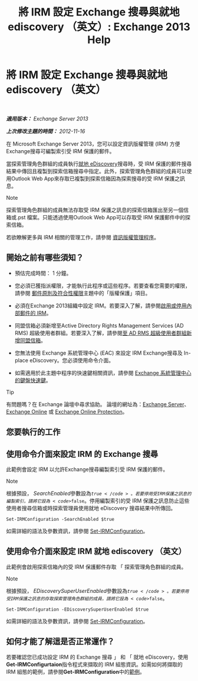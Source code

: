 ﻿---
title: '將 IRM 設定 Exchange 搜尋與就地 ediscovery （英文）: Exchange 2013 Help'
TOCTitle: 將 IRM 設定 Exchange 搜尋與就地 ediscovery （英文）
ms:assetid: d96790e9-93ad-4a56-b90f-2dbfa2f2073c
ms:mtpsurl: https://technet.microsoft.com/zh-tw/library/Gg588319(v=EXCHG.150)
ms:contentKeyID: 50474362
ms.date: 05/21/2018
mtps_version: v=EXCHG.150
ms.translationtype: MT
---

# 將 IRM 設定 Exchange 搜尋與就地 ediscovery （英文）

 

_**適用版本：** Exchange Server 2013_

_**上次修改主題的時間：** 2012-11-16_

在 Microsoft Exchange Server 2013，您可以設定資訊版權管理 (IRM) 方便Exchange搜尋可編製索引受 IRM 保護的郵件。

當探索管理角色群組的成員執行[就地 eDiscovery](in-place-ediscovery-exchange-2013-help.md)搜尋時，受 IRM 保護的郵件搜尋結果中傳回且複製到探索信箱搜尋中指定。此外，探索管理角色群組的成員可以使用Outlook Web App來存取已複製到探索信箱因為探索搜尋的受 IRM 保護之訊息。


> [!NOTE]  
> 探索管理角色群組的成員無法存取受 IRM 保護之訊息的探索信箱匯出至另一個信箱或.pst 檔案。只能透過使用Outlook Web App可以存取受 IRM 保護郵件中的探索信箱。




若欲瞭解更多與 IRM 相關的管理工作，請參閱 [資訊版權管理程序](information-rights-management-procedures-exchange-2013-help.md)。

## 開始之前有哪些須知？

  - 預估完成時間： 1 分鐘。

  - 您必須已獲指派權限，才能執行此程序或這些程序。若要查看您需要的權限，請參閱 [郵件原則及符合性權限](messaging-policy-and-compliance-permissions-exchange-2013-help.md)主題中的「版權保護」項目。

  - 必須在Exchange 2013組織中設定 IRM。若要深入了解，請參閱[啟用或停用內部郵件的 IRM](enable-or-disable-irm-for-internal-messages-exchange-2013-help.md)。

  - 同盟信箱必須新增至Active Directory Rights Management Services (AD RMS) 超級使用者群組。若要深入了解，請參閱[至 AD RMS 超級使用者群組新增同盟信箱](add-the-federation-mailbox-to-the-ad-rms-super-users-group-exchange-2013-help.md)。

  - 您無法使用 Exchange 系統管理中心 (EAC) 來設定 IRM Exchange搜尋及 In-place eDiscovery。您必須使用命令介面。

  - 如需適用於此主題中程序的快速鍵相關資訊，請參閱 [Exchange 系統管理中心的鍵盤快速鍵](keyboard-shortcuts-in-the-exchange-admin-center-exchange-online-protection-help.md)。


> [!TIP]  
> 有問題嗎？在 Exchange 論壇中尋求協助。 論壇的網址為：<a href="https://go.microsoft.com/fwlink/p/?linkid=60612">Exchange Server</a>、 <a href="https://go.microsoft.com/fwlink/p/?linkid=267542">Exchange Online</a> 或 <a href="https://go.microsoft.com/fwlink/p/?linkid=285351">Exchange Online Protection</a>。




## 您要執行的工作

## 使用命令介面來設定 IRM 的 Exchange 搜尋

此範例會設定 IRM 以允許Exchange搜尋編製索引受 IRM 保護的郵件。


> [!NOTE]  
> 根據預設， <em>SearchEnabled</em>參數設為<code>$true</code>。若要停用受 IRM 保護之訊息的編製索引，請將它設為<code>$false</code>。停用編製索引的受 IRM 保護之訊息防止這些使用者搜尋信箱或時探索管理員使用就地 eDiscovery 搜尋結果中所傳回。




    Set-IRMConfiguration -SearchEnabled $true

如需詳細的語法及參數資訊，請參閱 [Set-IRMConfiguration](https://technet.microsoft.com/zh-tw/library/dd979792\(v=exchg.150\))。

## 使用命令介面來設定 IRM 就地 ediscovery （英文）

此範例會啟用探索信箱內的受 IRM 保護郵件存取 「 探索管理角色群組的成員。


> [!NOTE]  
> 根據預設， <em>EDiscoverySuperUserEnabled</em>參數設為<code>$true</code>。若要停用受 IRM 保護之訊息的存取探索管理角色群組的成員，請將它設為<code>$false</code>。




    Set-IRMConfiguration -EDiscoverySuperUserEnabled $true

如需詳細的語法及參數資訊，請參閱 [Set-IRMConfiguration](https://technet.microsoft.com/zh-tw/library/dd979792\(v=exchg.150\))。

## 如何才能了解這是否正常運作？

若要確認您已成功設定 IRM 的 Exchange 搜尋 」 和 「 就地 eDiscovery，使用**Get-IRMConfigurtaion**指令程式來擷取的 IRM 組態資訊。如需如何將擷取的 IRM 組態的範例，請參閱**Get-IRMConfiguration**中的[範例](https://technet.microsoft.com/zh-tw/e1821219-fe18-4642-a9c2-58eb0aadd61a\(exchg.150\)#examples)。

